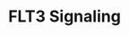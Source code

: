 ---
annotations:
- type: Pathway Ontology
  value: kinase mediated signaling pathway
authors:
- ReactomeTeam
- DeSl
description: Feline McDonough Sarcoma-like tyrosine kinase (FLT3) (also known as FLK2
  (fetal liver tyrosine kinase 2), STK-1 (stem cell tyrosine kinase 1) or CD135) is
  a member of the class III receptor tyrosine kinase family involved in the differentiation,
  proliferation and survival of hematopoietic progenitor cells and of dendritic cells.
  Upon FLT3 ligand (FL) binding, the receptor forms dimers and is phosphorylated.
  Consequently, adapter and signaling molecules bind with the active receptor and
  trigger the activation of various pathways downstream including PI3K/Akt and MAPK
  cascades (Grafone T et al. 2012).   View original pathway at [http://www.reactome.org/PathwayBrowser/#DIAGRAM=9607240
  Reactome].
last-edited: 2021-01-25
organisms:
- Homo sapiens
redirect_from:
- /index.php/Pathway:WP5016
- /instance/WP5016
schema-jsonld:
- '@context': https://schema.org/
  '@id': https://wikipathways.github.io/pathways/WP5016.html
  '@type': Dataset
  creator:
    '@type': Organization
    name: WikiPathways
  description: Feline McDonough Sarcoma-like tyrosine kinase (FLT3) (also known as
    FLK2 (fetal liver tyrosine kinase 2), STK-1 (stem cell tyrosine kinase 1) or CD135)
    is a member of the class III receptor tyrosine kinase family involved in the differentiation,
    proliferation and survival of hematopoietic progenitor cells and of dendritic
    cells. Upon FLT3 ligand (FL) binding, the receptor forms dimers and is phosphorylated.
    Consequently, adapter and signaling molecules bind with the active receptor and
    trigger the activation of various pathways downstream including PI3K/Akt and MAPK
    cascades (Grafone T et al. 2012).   View original pathway at [http://www.reactome.org/PathwayBrowser/#DIAGRAM=9607240
    Reactome].
  keywords:
  - 'S-Farn-Me-2xPalmS HRAS '
  - GAB2:PTPN11:p-STAT5
  - 'STAT5B '
  - 'p-Y699-STAT5B '
  - 'p-6Y FLT3 F594_R595insREYEYDL '
  - 'ETV6(1-154insGSFILG)-FLT3(573-993) fusion '
  - 'GAB2 '
  - dimers
  - 'FLT3 '
  - type I FLT3-binding
  - BCL2L11
  - 'juxtamembrane domain mutant dimers of FLT3 '
  - ABL2
  - 'UBC(457-532) '
  - active FLT3:SOCS6
  - active FLT3:CBL
  - FLT3
  - 'p-6Y FLT3 S451F '
  - SLA
  - 'p-Y-GAB2 '
  - 'GTP '
  - juxtamembrane
  - p-Y FLT3
  - FLT3 fusion dimers
  - p-Y FLT
  - p-STAT5
  - 'p-6Y FLT3 Y600_D601insGLYVDFREYEY '
  - 'p-6Y FLT3 L610_E611insLKWEFPRENL '
  - Active
  - dimers:GRB2:p-Y
  - H+
  - Active FLT3:HCK
  - domain, kinase
  - 'p-6Y kinase domain mutant dimers of FLT3 '
  - p-STAT5A, p-STAT5B
  - 'SOCS6 '
  - active FLT3:GRB10
  - 'NOX4 gene '
  - dimer:FLT3LG dimer
  - GRB10:PIK3R1
  - SLA2
  - FLT3 E3 ubiquitin
  - TKIs
  - FLT3:GRB2:p-Y-GAB2
  - 'p-6Y FLT3 I836LInsD '
  - active FLT3:p-Y
  - domain mutant
  - 'ETV6(1-338insGCS)-FLT3(573-993) fusion '
  - 'ETV6(1-338insGCS)-p-6Y FLT3(573-993) fusion '
  - FLT3LG dimer
  - SOS1
  - 'ETV6(1-154insGSFILG)-p-6Y FLT3(573-993) fusion '
  - BCL2L1
  - 'p-6Y FLT3 E598_Y599insVDFREYE '
  - CDKN1A
  - FYN
  - 'p-6Y FLT3 Y599_F600insFYVDFREYEYDLKWEF '
  - p-STAT5:CDKN1A gene
  - NOX4
  - 'MYO18A(1-1462)-FLT3(595-993) fusion '
  - 'UBC(229-304) '
  - CDKN1B
  - 'GDP '
  - 'UBC(533-608) '
  - 'kinase domain mutant dimers of FLT3 '
  - 'p-6Y FLT3 Y589_F590insFYVDFREYEYDLKWEF '
  - active FLT3:pY-CBL
  - Active FLT3:FYN
  - 'TRIP11(2-1724)-FLT3(594-993) fusion '
  - ATP
  - 'RPS27A(1-76) '
  - GRB10:PI3K
  - extracellular
  - 'SH2B3 '
  - H2O
  - SOCS2
  - PIM1
  - domain mutants
  - H2O2
  - p-Y FLT3 fusion
  - 'p-6Y FLT3 F612_G613insGYVDFREYEYDLKWEFRPRENLF '
  - active FLT3:SLA2
  - active FLT3:SOCS2
  - FLT3:GRB2:p-Y-GAB2:PTPN11
  - HCK
  - 'UBB(153-228) '
  - FLT3LG dimer:FLT3
  - NADPH
  - dimers:GRB2
  - Active FLT3
  - STAT5
  - p-T32,S253,S315-FOXO3
  - CBL
  - FLT3 fusion proteins
  - 'p-6Y FLT3 L601_K602insREYEYDL '
  - NOX4 gene
  - 'UBB(1-76) '
  - 'ZMYM2(1-1059)-p-4Y FLT3(594-993) fusion '
  - 'p-6Y FLT3 K602_W603insYEYDLK '
  - 'FLT3 S451F '
  - GDP
  - BCL2L11 gene
  - p-Y88-CDKN1B
  - PTPN11:p-STAT5
  - 'UBC(77-152) '
  - active FLT3:ABL2
  - cascade
  - 'p-6Y FLT3 L610_E611insCSSDNEYFYVDFREYEYDLKWEFPRENL '
  - RAF/MAP kinase
  - active FLT3:LCK
  - domain and
  - GAB2:PTPN11
  - 'p-6Y FLT3 A627E_T628insYEYDLKWEFPRENLEFGKVLGSGAFGKVMNA '
  - LCK
  - 'Autophosphorylated FLT3 '
  - ADP
  - 'CBL '
  - GRB10
  - p-T,p-S-AKT
  - 'p-6Y FLT3 E598_Y599insFYVDFREY '
  - 'UBC(1-76) '
  - ligases
  - GTP
  - active FLT3:CSK
  - 'p-T309,S474-AKT2 '
  - FLT3:FLT3-binding
  - 'ponatinib '
  - 'ZMYM2(1-1057)-FLT3(586-993) fusion '
  - type II TKIs
  - 'Ub-pY FLT3 '
  - 'p-6Y FLT3 E598_Y599insYDLKWEFRRENLEFG '
  - FLT3:GRB2:SOS1
  - active FLT3:SH2B3
  - p-6Y FLT3 ITD mutant
  - 'p-Y-CBL '
  - p21 RAS:GDP
  - 'UBA52(1-76) '
  - CSK
  - 'p-T308,S473-AKT1 '
  - 'ETV6(1-384)-FLT3(569-993) fusion '
  - 'p-Y694-STAT5A '
  - 'ETV6(1-301)-p-6Y FLT3(574-993) fusion '
  - gene:PTPN11:p-STAT5
  - 'PTPN11 '
  - CDKN1A gene
  - 'HCK '
  - active FLT3:SLA
  - fusions:GRB2:SOS1
  - 'Active FLT3: GRB2'
  - Ub
  - STAT5 Activation
  - BCL2L1 gene
  - FLT3:GRB2:GAB2
  - 'GRB2 '
  - 'GOLGB1(1-2893)-p-5Y FLT3(591-993) fusion '
  - fusions:GRB2:p-Y
  - 'juxtamembrane domain mutants of FLT3 '
  - 'GRB10 '
  - 'LCK '
  - 'UBC(381-456) '
  - Ub-pY FLT3:FLT3LG
  - 'ETV6(1-384)-FLT3(573-993) fusion '
  - 'p-6Y FLT3 N609_L610insSSDNEYFYVDFREYEYDLKWEFPREN '
  - dimer:FLT3:FLT3-binding type I TKIs
  - PTPN11
  - 'SOS1 '
  - FLT3LG
  - 'GOLGB1(1-2893)-FLT3(591-993) fusion '
  - 'S-Farn-Me-PalmS KRAS4A '
  - 'ETV6(1-384)-p-3Y FLT3(659-1620) fusion '
  - 'ETV6(1-301)-FLT3(574-993) fusion '
  - 'BCL2L1 gene '
  - FLT3 extracellular
  - GAB2:PTPN11:STAT5
  - 'p-Y GRB10 '
  - 'p-6Y FLT3 D600_L601insMGMGGECNPGRQ '
  - O2
  - NOX4 gene:p-STAT5
  - 'S-Farn-Me KRAS4B '
  - 'p-6Y juxtamembrane domain mutant dimers of FLT3 '
  - GAB2:PI3K
  - 'p-6Y FLT3 E598_Y599insGLVQVTGSSDNEYFYVDFREYE '
  - 'p-6Y FLT3 Y591_V592insVDFREDREHH '
  - active FLT3:GRAP2
  - FLT3:GRB2:p-Y-GAB2:PIK3R1
  - dimer
  - 'ZMYM2(1-1059)-FLT3(594-993) fusion '
  - active FLT3:SYK
  - 'CDKN1A gene '
  - GRB2-1
  - CDKN1B gene
  - p-Y768,Y969 FLT3
  - GRAP2
  - 'GRAP2 '
  - 'CSK '
  - 'MYO18A(1-1462)-p-4Y FLT3(595-993) fusion '
  - Active FLT3:PTPN11
  - 'ABL2 '
  - p21 RAS:GTP
  - NADP+
  - 'STAT5A '
  - 'ZMYM2(1-1057)-p-5Y FLT3(586-993) fusion '
  - 'p-6Y FLT3 N609_L610insSSDNEYFYVDFREYEYDLKW '
  - 'p-6Y FLT3 D586_E587insEYFYVDFREY '
  - fusions:p-STAT5
  - signaling
  - Pi
  - 'UBB(77-152) '
  - 'UBC(305-380) '
  - PIK3R1
  - 'p-6Y FLT3 Y591_V592insVDFREYEYDH '
  - PTPRJ
  - GAB2
  - 'S-Farn-Me PalmS NRAS '
  - 'GRB2-1 '
  - 'UBC(153-228) '
  - 'SLA2 '
  - p-6Y FLT3
  - 'SOCS2 '
  - Active FLT3:GRB2:p-Y
  - 'crenolanib '
  - 'TRIP11(2-1724)-p-4Y FLT3(594-993) fusion '
  - 'UBC(609-684) '
  - 'p-6Y FLT3 E598_Y599insFDFREYE '
  - GAB2:PI3KR1
  - 'SYK '
  - 'ETV6(1-384)-p-6Y FLT3(573-993) fusion '
  - 'SLA '
  - 'PIK3CA '
  - PIP3 activates AKT
  - 'p-Y768,Y969 FLT3 '
  - 'SPTBN1(2-159)-FLT3(570-993) fusion '
  - 'FLT3LG '
  - 'SPTBN1(2-159)-p-6Y FLT3(570-993) fusion '
  - PIM1 gene
  - 'kinase domain mutants of FLT3 '
  - SYK
  - 'p-T305,S472-AKT3 '
  - type II FLT3-binding
  - FOXO3
  - 'FYN '
  - PIK3CA
  - SH2B3
  - SOCS6
  - fusions:GRB2:GAB2
  - 'PIK3R1 '
  license: CC0
  name: FLT3 Signaling
seo: CreativeWork
title: FLT3 Signaling
wpid: WP5016
---